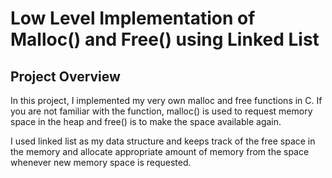 # Low Level Implementation of Malloc() and Free() using Linked List

## Project Overview

In this project, I implemented my very own malloc and free functions in C. If you are not familiar with the function, malloc() is used to request memory space in the heap and free() is to make the space available again. 

I used linked list as my data structure and keeps track of the free space in the memory and allocate appropriate amount of memory from the space whenever new memory space is requested. 
